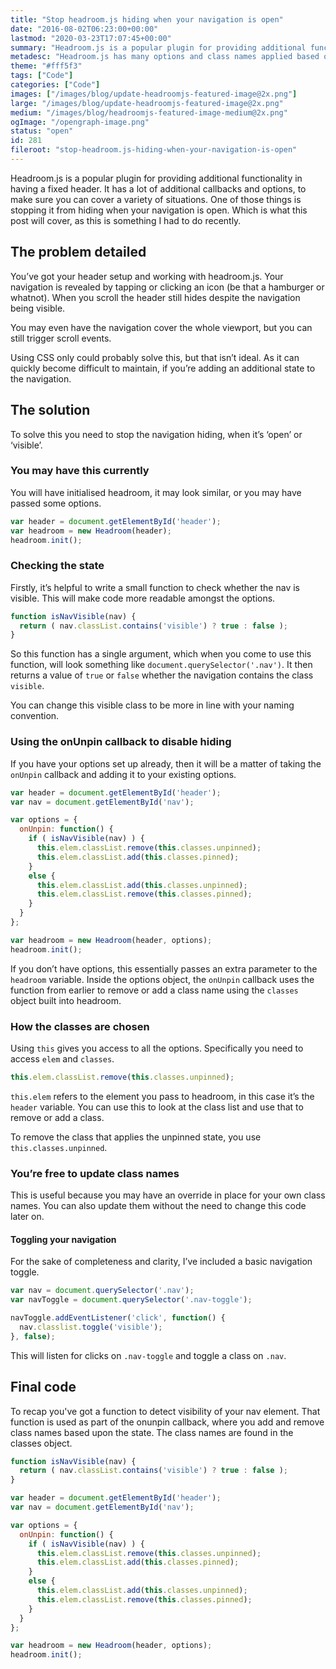 ```yaml
---
title: "Stop headroom.js hiding when your navigation is open"
date: "2016-08-02T06:23:00+00:00"
lastmod: "2020-03-23T17:07:45+00:00"
summary: "Headroom.js is a popular plugin for providing additional functionality in having a fixed header. It has a lot of additional callbacks and options, to make sure you can cover a variety of situations. One of those things is stopping it from hiding when your navigation is open."
metadesc: "Headroom.js has many options and class names applied based on state, but if you've got a navigation that is opened by a hamburger icon and you scroll it hides."
theme: "#fff5f3"
tags: ["Code"]
categories: ["Code"]
images: ["/images/blog/update-headroomjs-featured-image@2x.png"]
large: "/images/blog/update-headroomjs-featured-image@2x.png"
medium: "/images/blog/headroomjs-featured-image-medium@2x.png"
ogImage: "/opengraph-image.png"
status: "open"
id: 281
fileroot: "stop-headroom.js-hiding-when-your-navigation-is-open"
---
```


Headroom.js is a popular plugin for providing additional functionality in having a fixed header. It has a lot of additional callbacks and options, to make sure you can cover a variety of situations. One of those things is stopping it from hiding when your navigation is open. Which is what this post will cover, as this is something I had to do recently.

## The problem detailed
You’ve got your header setup and working with headroom.js. Your navigation is revealed by tapping or clicking an icon (be that a hamburger or whatnot). When you scroll the header still hides despite the navigation being visible.

You may even have the navigation cover the whole viewport, but you can still trigger scroll events.

Using CSS only could probably solve this, but that isn’t ideal. As it can quickly become difficult to maintain, if you’re adding an additional state to the navigation.

## The solution
To solve this you need to stop the navigation hiding, when it’s ‘open’ or ‘visible’.

### You may have this currently
You will have initialised headroom, it may look similar, or you may have passed some options.

```javascript
var header = document.getElementById('header');
var headroom = new Headroom(header);
headroom.init();
```

### Checking the state
Firstly, it’s helpful to write a small function to check whether the nav is visible. This will make code more readable amongst the options.

```javascript
function isNavVisible(nav) {
  return ( nav.classList.contains('visible') ? true : false );
}
```

So this function has a single argument, which when you come to use this function, will look something like `document.querySelector('.nav')`. It then returns a value of `true` or `false` whether the navigation contains the class `visible`.

You can change this visible class to be more in line with your naming convention.

### Using the onUnpin callback to disable hiding
If you have your options set up already, then it will be a matter of taking the `onUnpin` callback and adding it to your existing options.

```javascript
var header = document.getElementById('header');
var nav = document.getElementById('nav');

var options = {
  onUnpin: function() {
    if ( isNavVisible(nav) ) {
      this.elem.classList.remove(this.classes.unpinned);
      this.elem.classList.add(this.classes.pinned);
    }
    else {
      this.elem.classList.add(this.classes.unpinned);
      this.elem.classList.remove(this.classes.pinned);
    }
  }
};

var headroom = new Headroom(header, options);
headroom.init();
```

If you don’t have options, this essentially passes an extra parameter to the `headroom` variable. Inside the options object, the `onUnpin` callback uses the function from earlier to remove or add a class name using the `classes` object built into headroom.

### How the classes are chosen
Using `this` gives you access to all the options. Specifically you need to access `elem` and `classes`.

```javascript
this.elem.classList.remove(this.classes.unpinned);
```

`this.elem` refers to the element you pass to headroom, in this case it’s the `header` variable. You can use this to look at the class list and use that to remove or add a class.

To remove the class that applies the unpinned state, you use `this.classes.unpinned`.

### You’re free to update class names
This is useful because you may have an override in place for your own class names. You can also update them without the need to change this code later on.

#### Toggling your navigation
For the sake of completeness and clarity, I’ve included a basic navigation toggle.

```javascript
var nav = document.querySelector('.nav');
var navToggle = document.querySelector('.nav-toggle');

navToggle.addEventListener('click', function() {
  nav.classlist.toggle('visible');
}, false);
```

This will listen for clicks on `.nav-toggle` and toggle a class on `.nav`.

## Final code
To recap you've got a function to detect visibility of your nav element. That function is used as part of the onunpin callback, where you add and remove class names based upon the state. The class names are found in the classes object.

```javascript
function isNavVisible(nav) {
  return ( nav.classList.contains('visible') ? true : false );
}

var header = document.getElementById('header');
var nav = document.getElementById('nav');

var options = {
  onUnpin: function() {
    if ( isNavVisible(nav) ) {
      this.elem.classList.remove(this.classes.unpinned);
      this.elem.classList.add(this.classes.pinned);
    }
    else {
      this.elem.classList.add(this.classes.unpinned);
      this.elem.classList.remove(this.classes.pinned);
    }
  }
};

var headroom = new Headroom(header, options);
headroom.init();
```
